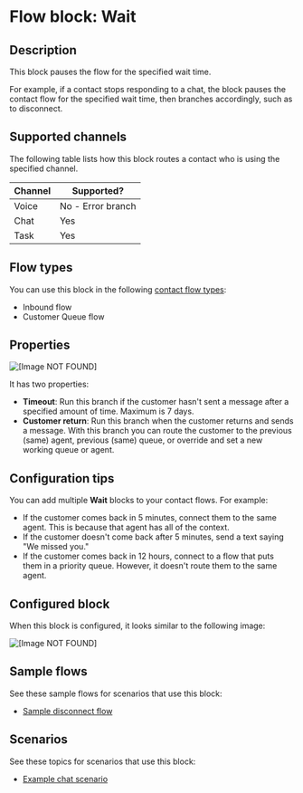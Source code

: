 # Flow block: Wait<a name="wait"></a>

## Description<a name="wait-description"></a>

This block pauses the flow for the specified wait time\. 

For example, if a contact stops responding to a chat, the block pauses the contact flow for the specified wait time, then branches accordingly, such as to disconnect\.

## Supported channels<a name="wait-channels"></a>

The following table lists how this block routes a contact who is using the specified channel\. 


| Channel | Supported? | 
| --- | --- | 
| Voice | No \- Error branch | 
| Chat | Yes | 
| Task | Yes | 

## Flow types<a name="wait-types"></a>

You can use this block in the following [contact flow types](create-contact-flow.md#contact-flow-types):
+ Inbound flow
+ Customer Queue flow

## Properties<a name="wait-properties"></a>

![\[Image NOT FOUND\]](http://docs.aws.amazon.com/connect/latest/adminguide/images/wait-properties.png)

It has two properties: 
+ **Timeout**: Run this branch if the customer hasn't sent a message after a specified amount of time\. Maximum is 7 days\.
+ **Customer return**: Run this branch when the customer returns and sends a message\. With this branch you can route the customer to the previous \(same\) agent, previous \(same\) queue, or override and set a new working queue or agent\. 

## Configuration tips<a name="wait-tips"></a>

You can add multiple **Wait** blocks to your contact flows\. For example: 
+ If the customer comes back in 5 minutes, connect them to the same agent\. This is because that agent has all of the context\.
+ If the customer doesn't come back after 5 minutes, send a text saying "We missed you\." 
+ If the customer comes back in 12 hours, connect to a flow that puts them in a priority queue\. However, it doesn't route them to the same agent\.

## Configured block<a name="wait-configured"></a>

When this block is configured, it looks similar to the following image:

![\[Image NOT FOUND\]](http://docs.aws.amazon.com/connect/latest/adminguide/images/wait-configured.png)

## Sample flows<a name="wait-samples"></a>

See these sample flows for scenarios that use this block:
+ [Sample disconnect flow](sample-disconnect.md)

## Scenarios<a name="wait-scenarios"></a>

See these topics for scenarios that use this block:
+ [Example chat scenario](chat.md#example-chat-scenario)